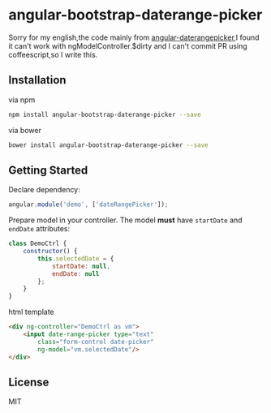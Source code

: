# angular-bootstrap-daterange-picker
> 

Sorry for my english,the code mainly from [angular-daterangepicker](https://github.com/fragaria/angular-daterangepicker),I found it can't work with ngModelController.$dirty and I can't commit PR using coffeescript,so I write this. 
## Installation
via npm
```bash
npm install angular-bootstrap-daterange-picker --save
```
via bower
```bash
bower install angular-bootstrap-daterange-picker --save
```

## Getting Started
Declare dependency:
```javascript
angular.module('demo', ['dateRangePicker']);
```

Prepare model in your controller. The model **must** have `startDate` and `endDate` attributes:
```javascript
class DemoCtrl {
    constructor() {
        this.selectedDate = {
            startDate: null,
            endDate: null
        };
    }
}
```

html template
```html
<div ng-controller="DemoCtrl as vm">
    <input date-range-picker type="text" 
        class="form-control date-picker" 
        ng-model="vm.selectedDate"/>
</div>
```

## License
MIT